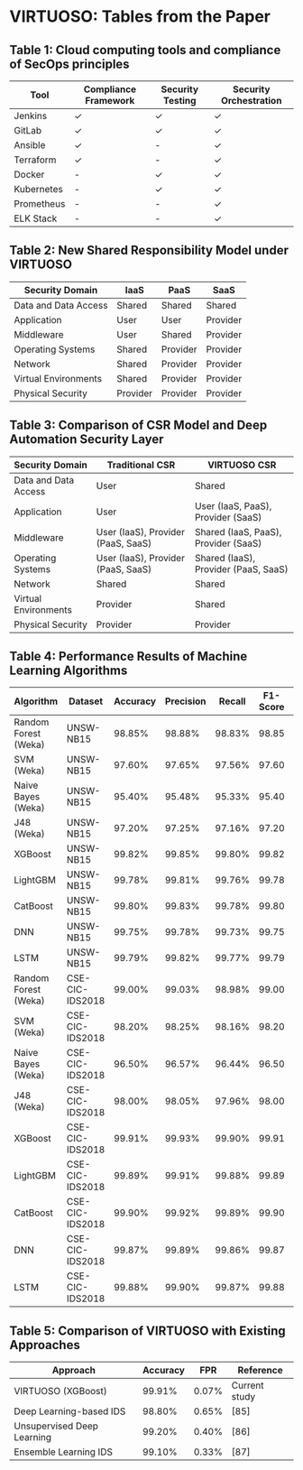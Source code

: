 # VIRTUOSO: Tables from the Paper



## Table 1: Cloud computing tools and compliance of SecOps principles

| Tool | Compliance Framework | Security Testing | Security Orchestration |
|------|----------------------|-------------------|------------------------|
| Jenkins | ✓ | ✓ | ✓ |
| GitLab | ✓ | ✓ | ✓ |
| Ansible | ✓ | - | ✓ |
| Terraform | ✓ | - | ✓ |
| Docker | - | ✓ | ✓ |
| Kubernetes | - | ✓ | ✓ |
| Prometheus | - | - | ✓ |
| ELK Stack | - | - | ✓ |

## Table 2: New Shared Responsibility Model under VIRTUOSO

| Security Domain | IaaS | PaaS | SaaS |
|-----------------|------|------|------|
| Data and Data Access | Shared | Shared | Shared |
| Application | User | User | Provider |
| Middleware | User | Shared | Provider |
| Operating Systems | Shared | Provider | Provider |
| Network | Shared | Provider | Provider |
| Virtual Environments | Shared | Provider | Provider |
| Physical Security | Provider | Provider | Provider |

## Table 3: Comparison of CSR Model and Deep Automation Security Layer

| Security Domain | Traditional CSR | VIRTUOSO CSR |
|-----------------|-----------------|--------------|
| Data and Data Access | User | Shared |
| Application | User | User (IaaS, PaaS), Provider (SaaS) |
| Middleware | User (IaaS), Provider (PaaS, SaaS) | Shared (IaaS, PaaS), Provider (SaaS) |
| Operating Systems | User (IaaS), Provider (PaaS, SaaS) | Shared (IaaS), Provider (PaaS, SaaS) |
| Network | Shared | Shared |
| Virtual Environments | Provider | Shared |
| Physical Security | Provider | Provider |

## Table 4: Performance Results of Machine Learning Algorithms

| Algorithm | Dataset | Accuracy | Precision | Recall | F1-Score | AUC-ROC |
|-----------|---------|----------|-----------|--------|----------|---------|
| Random Forest (Weka) | UNSW-NB15 | 98.85% | 98.88% | 98.83% | 98.85 | 0.9975 |
| SVM (Weka) | UNSW-NB15 | 97.60% | 97.65% | 97.56% | 97.60 | 0.9945 |
| Naive Bayes (Weka) | UNSW-NB15 | 95.40% | 95.48% | 95.33% | 95.40 | 0.9855 |
| J48 (Weka) | UNSW-NB15 | 97.20% | 97.25% | 97.16% | 97.20 | 0.9925 |
| XGBoost | UNSW-NB15 | 99.82% | 99.85% | 99.80% | 99.82 | 0.9995 |
| LightGBM | UNSW-NB15 | 99.78% | 99.81% | 99.76% | 99.78 | 0.9993 |
| CatBoost | UNSW-NB15 | 99.80% | 99.83% | 99.78% | 99.80 | 0.9994 |
| DNN | UNSW-NB15 | 99.75% | 99.78% | 99.73% | 99.75 | 0.9992 |
| LSTM | UNSW-NB15 | 99.79% | 99.82% | 99.77% | 99.79 | 0.9994 |
| Random Forest (Weka) | CSE-CIC-IDS2018 | 99.00% | 99.03% | 98.98% | 99.00 | 0.9980 |
| SVM (Weka) | CSE-CIC-IDS2018 | 98.20% | 98.25% | 98.16% | 98.20 | 0.9960 |
| Naive Bayes (Weka) | CSE-CIC-IDS2018 | 96.50% | 96.57% | 96.44% | 96.50 | 0.9890 |
| J48 (Weka) | CSE-CIC-IDS2018 | 98.00% | 98.05% | 97.96% | 98.00 | 0.9950 |
| XGBoost | CSE-CIC-IDS2018 | 99.91% | 99.93% | 99.90% | 99.91 | 0.9998 |
| LightGBM | CSE-CIC-IDS2018 | 99.89% | 99.91% | 99.88% | 99.89 | 0.9997 |
| CatBoost | CSE-CIC-IDS2018 | 99.90% | 99.92% | 99.89% | 99.90 | 0.9997 |
| DNN | CSE-CIC-IDS2018 | 99.87% | 99.89% | 99.86% | 99.87 | 0.9996 |
| LSTM | CSE-CIC-IDS2018 | 99.88% | 99.90% | 99.87% | 99.88 | 0.9997 |

## Table 5: Comparison of VIRTUOSO with Existing Approaches

| Approach | Accuracy | FPR | Reference |
|----------|----------|-----|-----------|
| VIRTUOSO (XGBoost) | 99.91% | 0.07% | Current study |
| Deep Learning-based IDS | 98.80% | 0.65% | [85] |
| Unsupervised Deep Learning | 99.20% | 0.40% | [86] |
| Ensemble Learning IDS | 99.10% | 0.33% | [87] |
